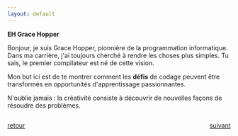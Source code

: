 ```yaml
---
layout: default
---
```


<div markdown="1">

**EH Grace Hopper**

</div>

<div markdown="1">

Bonjour, je suis Grace Hopper, pionnière de la programmation informatique. Dans ma carrière, j'ai toujours cherché à rendre les choses plus simples. Tu sais, le premier compilateur est né de cette vision.

Mon but ici est de te montrer comment les **défis** de codage peuvent être transformés en opportunités d'apprentissage passionnantes.

N'oublie jamais : la créativité consiste à découvrir de nouvelles façons de résoudre des problèmes.

</div>

<div markdown="1" style="grid-column: 1 / -1; display: flex; justify-content: space-between">

[retour](./3)

[suivant](./5)

</div>
